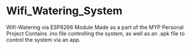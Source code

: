 # Wifi_Watering_System
Wifi-Watering via ESP8266 Module
Made as a part of the MYP Personal Project
Contains .ino file controlling the system, as well as an .apk file to control the system via an app.
